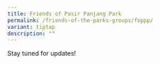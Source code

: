 ```yaml
---
title: Friends of Pasir Panjang Park
permalink: /friends-of-the-parks-groups/foppp/
variant: tiptap
description: ""
---
```

<p>Stay tuned for updates!</p>